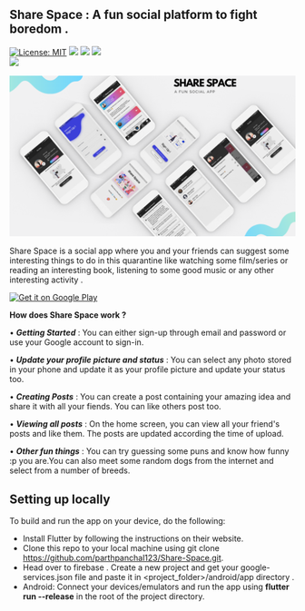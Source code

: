 ## Share Space : A fun social platform to fight boredom .

[![License: MIT](https://img.shields.io/badge/License-MIT-yellow.svg)](https://opensource.org/licenses/MIT)
![](https://img.shields.io/github/forks/parthpanchal123/Share-Space) 
![](https://img.shields.io/github/stars/parthpanchal123/Share-Space) 
![](https://img.shields.io/github/issues/parthpanchal123/Share-Space)  
![](https://img.shields.io/badge/Made%20with-Flutter-blue)
 
![Graphic](https://github.com/parthpanchal123/Share-Space/blob/master/Screenshots/SHARE%20SPACE.png)

Share Space is a social app where you and your friends can suggest some interesting things to do in this quarantine like watching some film/series or reading an interesting book, listening to some good music or any other interesting activity .

<a href='https://play.google.com/store/apps/details?id=com.parthpanchal.sharespace&pcampaignid=pcampaignidMKT-Other-global-all-co-prtnr-py-PartBadge-Mar2515-1'><img alt='Get it on Google Play' src='https://play.google.com/intl/en_us/badges/static/images/badges/en_badge_web_generic.png' width=200 height=80/></a>

**How does Share Space work ?**

• **_Getting Started_** : You can either sign-up through email and password or use your Google account to sign-in.

• **_Update your profile picture and status_** : You can select any photo stored in your phone and update it as your profile picture and update your status too.

• **_Creating Posts_** : You can create a post containing your amazing idea and share it with all your fiends. You can like others post too.

• **_Viewing all posts_** : On the home screen, you can view all your friend's posts and like them. The posts are updated according the time of upload.

• **_Other fun things_** : You can try guessing some puns and know how funny :p you are.You can also meet some random dogs from the internet and select from a number of breeds.

## Setting up locally 

To build and run the app on your device, do the following:

* Install Flutter by following the instructions on their website.  
* Clone this repo to your local machine using git clone https://github.com/parthpanchal123/Share-Space.git.
* Head over to firebase . Create a new project and get your google-services.json file and paste it in <project_folder>/android/app directory .
* Android: Connect your devices/emulators and run the app using **flutter run --release**  in the root of the project directory.
